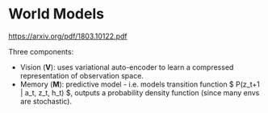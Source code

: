 # World Models

https://arxiv.org/pdf/1803.10122.pdf

Three components:

- Vision (**V**): uses variational auto-encoder to learn a compressed representation of observation space.
- Memory (**M**): predictive model - i.e. models transition function $ P(z_t+1 | a_t, z_t, h_t) $, outputs a probability density function (since many envs are stochastic). 
